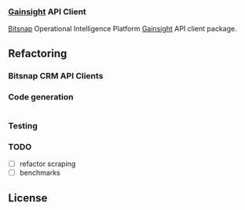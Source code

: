 ### [Gainsight]() API Client

[Bitsnap](https://bitsnap.io) Operational Intelligence Platform [Gainsight]() API client package.

## Refactoring

### Bitsnap CRM API Clients

### Code generation

```bash

```

### Testing

### TODO
 - [ ] refactor scraping
 - [ ] benchmarks

## License
